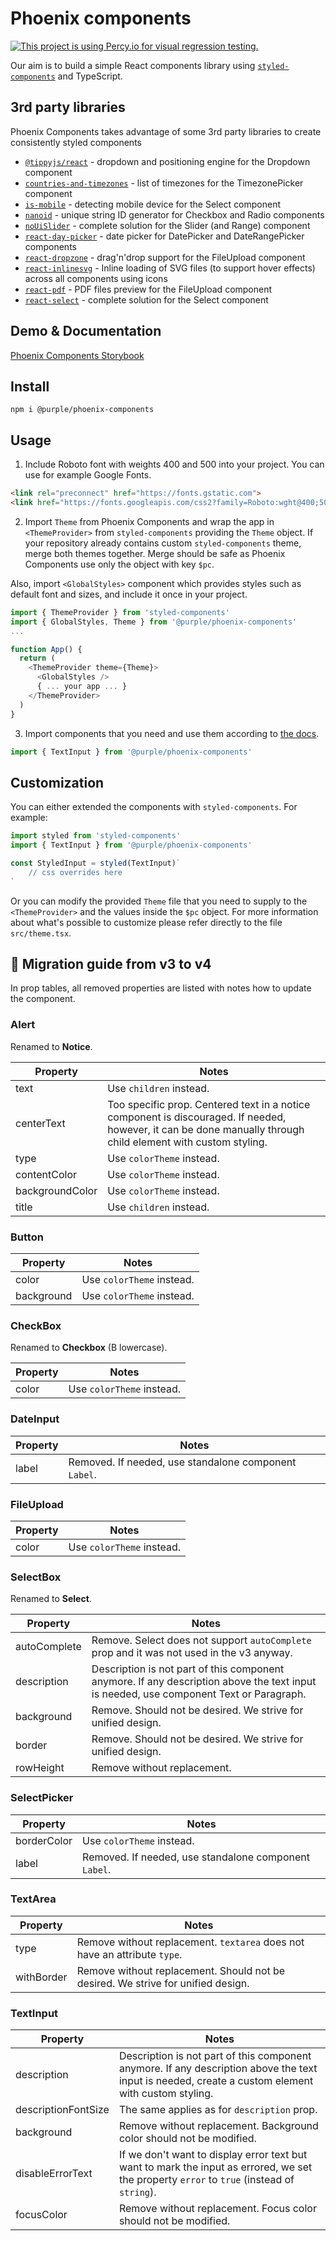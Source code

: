 # Phoenix components

[![This project is using Percy.io for visual regression testing.](https://percy.io/static/images/percy-badge.svg)](https://percy.io/Purple-Technology/phoenix-components)

Our aim is to build a simple React components library using [`styled-components`](https://styled-components.com/) and TypeScript.

## 3rd party libraries

Phoenix Components takes advantage of some 3rd party libraries to create consistently styled components

- [`@tippyjs/react`](https://github.com/atomiks/tippyjs-react) - dropdown and positioning engine for the Dropdown component
- [`countries-and-timezones`](https://github.com/manuelmhtr/countries-and-timezones) - list of timezones for the TimezonePicker component
- [`is-mobile`](https://github.com/juliangruber/is-mobile) - detecting mobile device for the Select component 
- [`nanoid`](https://github.com/ai/nanoid) - unique string ID generator for Checkbox and Radio components
- [`noUiSlider`](https://refreshless.com/nouislider) - complete solution for the Slider (and Range) component
- [`react-day-picker`](http://react-day-picker.js.org/) - date picker for DatePicker and DateRangePicker components
- [`react-dropzone`](https://react-dropzone.js.org/) - drag'n'drop support for the FileUpload component
- [`react-inlinesvg`](https://github.com/gilbarbara/react-inlinesvg) - Inline loading of SVG files (to support hover effects) across all components using icons
- [`react-pdf`](https://react-pdf.org/) - PDF files preview for the FileUpload component
- [`react-select`](https://react-select.com/) - complete solution for the Select component

## Demo & Documentation

[Phoenix Components Storybook](https://purple-technology.github.io/phoenix-components)

## Install

`npm i @purple/phoenix-components`

## Usage

1. Include Roboto font with weights 400 and 500 into your project. You can use for example Google Fonts.

  ```html
  <link rel="preconnect" href="https://fonts.gstatic.com">
  <link href="https://fonts.googleapis.com/css2?family=Roboto:wght@400;500&display=swap" rel="stylesheet">
  ```

2. Import `Theme` from Phoenix Components and wrap the app in `<ThemeProvider>` from `styled-components` providing the `Theme` object. If your repository already contains custom `styled-components` theme, merge both themes together. Merge should be safe as Phoenix Components use only the object with key `$pc`.

Also, import `<GlobalStyles>` component which provides styles such as default font and sizes, and include it once in your project.

```typescript
import { ThemeProvider } from 'styled-components'
import { GlobalStyles, Theme } from '@purple/phoenix-components'
...

function App() {
  return (
    <ThemeProvider theme={Theme}>
      <GlobalStyles />
      { ... your app ... }
    </ThemeProvider>
  )
}
```

3. Import components that you need and use them according to [the docs](https://purple-technology.github.io/phoenix-components).

```typescript
import { TextInput } from '@purple/phoenix-components'
```

## Customization

You can either extended the components with `styled-components`.
For example:

```typescript
import styled from 'styled-components'
import { TextInput } from '@purple/phoenix-components'

const StyledInput = styled(TextInput)`
	// css overrides here
`
```

Or you can modify the provided `Theme` file that you need to supply to the `<ThemeProvider>` and the values inside the `$pc` object. For more information about what's possible to customize please refer directly to the file `src/theme.tsx`.


## 🔼 Migration guide from v3 to v4

In prop tables, all removed properties are listed with notes how to update the component.

### Alert

Renamed to **Notice**.

| Property        | Notes                                                                                                                                                         |
| --------------- | ------------------------------------------------------------------------------------------------------------------------------------------------------------- |
| text            | Use `children` instead.                                                                                                                                       |
| centerText      | Too specific prop. Centered text in a notice component is discouraged. If needed, however, it can be done manually through child element with custom styling. |
| type            | Use `colorTheme` instead.                                                                                                                                     |
| contentColor    | Use `colorTheme` instead.                                                                                                                                     |
| backgroundColor | Use `colorTheme` instead.                                                                                                                                     |
| title           | Use `children` instead.                                                                                                                                       |

### Button

| Property   | Notes                     |
| ---------- | ------------------------- |
| color      | Use `colorTheme` instead. |
| background | Use `colorTheme` instead. |

### CheckBox

Renamed to **Checkbox** (B lowercase).

| Property | Notes                     |
| -------- | ------------------------- |
| color    | Use `colorTheme` instead. |

### DateInput

| Property | Notes                                                 |
| -------- | ----------------------------------------------------- |
| label    | Removed. If needed, use standalone component `Label`. |

### FileUpload

| Property | Notes                     |
| -------- | ------------------------- |
| color    | Use `colorTheme` instead. |

### SelectBox

Renamed to **Select**.

| Property    | Notes                                                                                                                                              |
| ----------- | -------------------------------------------------------------------------------------------------------------------------------------------------- |
| autoComplete | Remove. Select does not support `autoComplete` prop and it was not used in the v3 anyway. |
| description | Description is not part of this component anymore. If any description above the text input is needed, use component Text or Paragraph. |
| background | Remove. Should not be desired. We strive for unified design. |
| border | Remove. Should not be desired. We strive for unified design. |
| rowHeight | Remove without replacement. |

### SelectPicker

| Property    | Notes                                                 |
| ----------- | ----------------------------------------------------- |
| borderColor | Use `colorTheme` instead.                             |
| label       | Removed. If needed, use standalone component `Label`. |

### TextArea

| Property   | Notes                                                                           |
| ---------- | ------------------------------------------------------------------------------- |
| type       | Remove without replacement. `textarea` does not have an attribute `type`.       |
| withBorder | Remove without replacement. Should not be desired. We strive for unified design. |

### TextInput

| Property            | Notes                                                                                                                                              |
| ------------------- | -------------------------------------------------------------------------------------------------------------------------------------------------- |
| description         | Description is not part of this component anymore. If any description above the text input is needed, create a custom element with custom styling. |
| descriptionFontSize | The same applies as for `description` prop.                                                                                                        |
| background          | Remove without replacement. Background color should not be modified.                                                                               |
| disableErrorText    | If we don't want to display error text but want to mark the input as errored, we set the property `error` to `true` (instead of `string`).         |
| focusColor          | Remove without replacement. Focus color should not be modified.                                                                                    |
